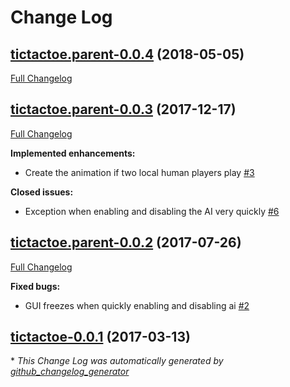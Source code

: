 # Change Log

## [tictactoe.parent-0.0.4](https://github.com/vatbub/tictactoe/tree/tictactoe.parent-0.0.4) (2018-05-05)
[Full Changelog](https://github.com/vatbub/tictactoe/compare/tictactoe.parent-0.0.3...tictactoe.parent-0.0.4)

## [tictactoe.parent-0.0.3](https://github.com/vatbub/tictactoe/tree/tictactoe.parent-0.0.3) (2017-12-17)
[Full Changelog](https://github.com/vatbub/tictactoe/compare/tictactoe.parent-0.0.2...tictactoe.parent-0.0.3)

**Implemented enhancements:**

- Create the animation if two local human players play [\#3](https://github.com/vatbub/tictactoe/issues/3)

**Closed issues:**

- Exception when enabling and disabling the AI very quickly [\#6](https://github.com/vatbub/tictactoe/issues/6)

## [tictactoe.parent-0.0.2](https://github.com/vatbub/tictactoe/tree/tictactoe.parent-0.0.2) (2017-07-26)
[Full Changelog](https://github.com/vatbub/tictactoe/compare/tictactoe-0.0.1...tictactoe.parent-0.0.2)

**Fixed bugs:**

- GUI freezes when quickly enabling and disabling ai [\#2](https://github.com/vatbub/tictactoe/issues/2)

## [tictactoe-0.0.1](https://github.com/vatbub/tictactoe/tree/tictactoe-0.0.1) (2017-03-13)


\* *This Change Log was automatically generated by [github_changelog_generator](https://github.com/skywinder/Github-Changelog-Generator)*